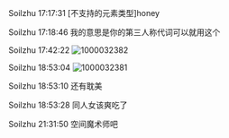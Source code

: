 Soilzhu 17:17:31
[不支持的元素类型]honey

Soilzhu 17:18:46
我的意思是你的第三人称代词可以就用这个

Soilzhu 17:42:22
![1000032382](https://github.com/user-attachments/assets/d10d0c7f-2373-40b4-a310-125b1626c1cb)

Soilzhu 18:53:04
![1000032381](https://github.com/user-attachments/assets/f307a857-1a61-46ae-b3a2-0cdfd04a2486)

Soilzhu 18:53:10
还有耽美

Soilzhu 18:53:28
同人女该爽吃了

Soilzhu 21:31:50
空间魔术师吧

